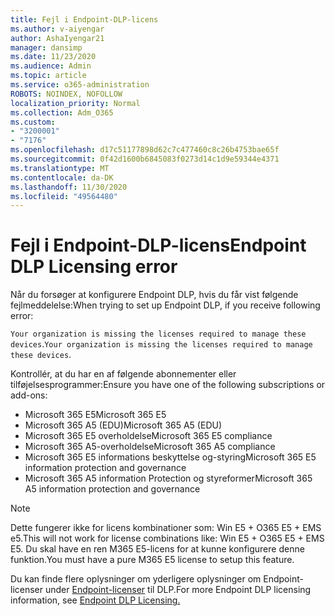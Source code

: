 ```yaml
---
title: Fejl i Endpoint-DLP-licens
ms.author: v-aiyengar
author: AshaIyengar21
manager: dansimp
ms.date: 11/23/2020
ms.audience: Admin
ms.topic: article
ms.service: o365-administration
ROBOTS: NOINDEX, NOFOLLOW
localization_priority: Normal
ms.collection: Adm_O365
ms.custom:
- "3200001"
- "7176"
ms.openlocfilehash: d17c51177898d62c7c477460c8c26b4753bae65f
ms.sourcegitcommit: 0f42d1600b6845083f0273d14c1d9e59344e4371
ms.translationtype: MT
ms.contentlocale: da-DK
ms.lasthandoff: 11/30/2020
ms.locfileid: "49564480"
---
```

# <a name="endpoint-dlp-licensing-error"></a><span data-ttu-id="6fa32-102">Fejl i Endpoint-DLP-licens</span><span class="sxs-lookup"><span data-stu-id="6fa32-102">Endpoint DLP Licensing error</span></span>

<span data-ttu-id="6fa32-103">Når du forsøger at konfigurere Endpoint DLP, hvis du får vist følgende fejlmeddelelse:</span><span class="sxs-lookup"><span data-stu-id="6fa32-103">When trying to set up Endpoint DLP, if you receive following error:</span></span>

<span data-ttu-id="6fa32-104">`Your organization is missing the licenses required to manage these devices`.</span><span class="sxs-lookup"><span data-stu-id="6fa32-104">`Your organization is missing the licenses required to manage these devices`.</span></span>

<span data-ttu-id="6fa32-105">Kontrollér, at du har en af følgende abonnementer eller tilføjelsesprogrammer:</span><span class="sxs-lookup"><span data-stu-id="6fa32-105">Ensure you have one of the following subscriptions or add-ons:</span></span>

- <span data-ttu-id="6fa32-106">Microsoft 365 E5</span><span class="sxs-lookup"><span data-stu-id="6fa32-106">Microsoft 365 E5</span></span>
- <span data-ttu-id="6fa32-107">Microsoft 365 A5 (EDU)</span><span class="sxs-lookup"><span data-stu-id="6fa32-107">Microsoft 365 A5 (EDU)</span></span>
- <span data-ttu-id="6fa32-108">Microsoft 365 E5 overholdelse</span><span class="sxs-lookup"><span data-stu-id="6fa32-108">Microsoft 365 E5 compliance</span></span>
- <span data-ttu-id="6fa32-109">Microsoft 365 A5-overholdelse</span><span class="sxs-lookup"><span data-stu-id="6fa32-109">Microsoft 365 A5 compliance</span></span>
- <span data-ttu-id="6fa32-110">Microsoft 365 E5 informations beskyttelse og-styring</span><span class="sxs-lookup"><span data-stu-id="6fa32-110">Microsoft 365 E5 information protection and governance</span></span>
- <span data-ttu-id="6fa32-111">Microsoft 365 A5 information Protection og styreformer</span><span class="sxs-lookup"><span data-stu-id="6fa32-111">Microsoft 365 A5 information protection and governance</span></span>

> [!NOTE]
> <span data-ttu-id="6fa32-112">Dette fungerer ikke for licens kombinationer som: Win E5 + O365 E5 + EMS e5.</span><span class="sxs-lookup"><span data-stu-id="6fa32-112">This will not work for license combinations like: Win E5 + O365 E5 +  EMS E5.</span></span> <span data-ttu-id="6fa32-113">Du skal have en ren M365 E5-licens for at kunne konfigurere denne funktion.</span><span class="sxs-lookup"><span data-stu-id="6fa32-113">You must have a pure M365 E5 license to setup this feature.</span></span>

<span data-ttu-id="6fa32-114">Du kan finde flere oplysninger om yderligere oplysninger om Endpoint-licenser under [Endpoint-licenser](https://docs.microsoft.com/microsoft-365/compliance/endpoint-dlp-getting-started#onboarding-devices-into-device-management) til DLP.</span><span class="sxs-lookup"><span data-stu-id="6fa32-114">For more Endpoint DLP licensing information, see [Endpoint DLP Licensing.](https://docs.microsoft.com/microsoft-365/compliance/endpoint-dlp-getting-started#onboarding-devices-into-device-management)</span></span>
